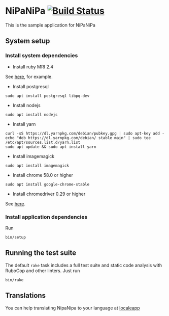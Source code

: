 # NiPaNiPa [![Build Status][ci-badge]][ci-url]

This is the sample application for NiPaNiPa

[ci-badge]: https://circleci.com/gh/deivid-rodriguez/nipanipa.svg?style=svg
[ci-url]: https://circleci.com/gh/deivid-rodriguez/nipanipa

## System setup

### Install system dependencies

* Install ruby MRI 2.4

See [here](https://github.com/postmodern/ruby-install), for example.

* Install postgresql

```shell
sudo apt install postgresql libpq-dev
```

* Install nodejs

```shell
sudo apt install nodejs
```

* Install yarn

```shell
curl -sS https://dl.yarnpkg.com/debian/pubkey.gpg | sudo apt-key add -
echo "deb https://dl.yarnpkg.com/debian/ stable main" | sudo tee /etc/apt/sources.list.d/yarn.list
sudo apt update && sudo apt install yarn
```

* Install imagemagick

```shell
sudo apt install imagemagick
```

* Install chrome 58.0 or higher

```shell
sudo apt install google-chrome-stable
```

* Install chromedriver 0.29 or higher

See [here](https://sites.google.com/a/chromium.org/chromedriver/getting-started).

### Install application dependencies

Run

```shell
bin/setup
```

## Running the test suite

The default `rake` task includes a full test suite and static code analysis
with RuboCop and other linters. Just run

```
bin/rake
```

## Translations

You can help translating NipaNipa to your language at
[localeapp](https://www.localeapp.com/projects/7834)
